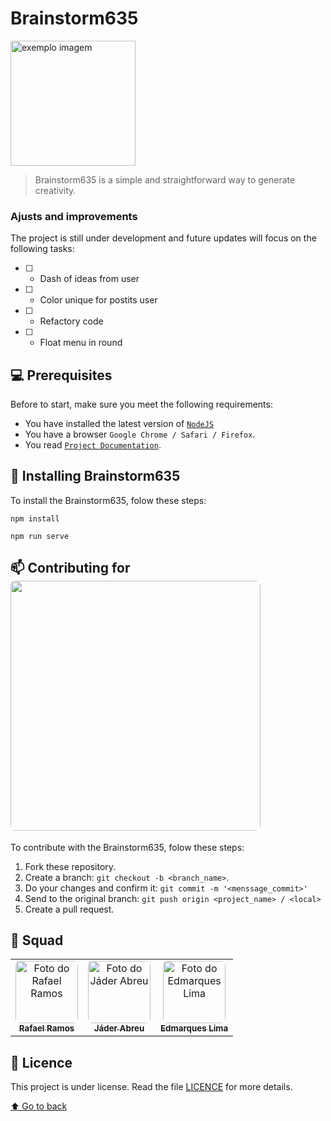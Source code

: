 # Brainstorm635

<!---Esses são exemplos. Veja https://shields.io para outras pessoas ou para personalizar este conjunto de escudos. Você pode querer incluir dependências, status do projeto e informações de licença aqui--->

<img src="public/logo-background-transparent.png" width="200px" height="200px" alt="exemplo imagem">

> Brainstorm635 is a simple and straightforward way to generate creativity.

### Ajusts and improvements

The project is still under development and future updates will focus on the following tasks:

- [ ] - Dash of ideas from user
- [ ] - Color unique for postits user
- [ ] - Refactory code
- [ ] - Float menu in round

## 💻 Prerequisites

Before to start, make sure you meet the following requirements:

<!---Estes são apenas requisitos de exemplo. Adicionar, duplicar ou remover conforme necessário--->

- You have installed the latest version of [`NodeJS`](https://nodejs.org/)
- You have a browser `Google Chrome / Safari / Firefox`.
- You read [`Project Documentation`](#☕-usando-the-brainstorm635).

## 🚀 Installing Brainstorm635

To install the Brainstorm635, folow these steps:

```
npm install
```

```
npm run serve
```

<!-- ## ☕ Using the Brainstorm635

Para usar <nome_do_projeto>, siga estas etapas:

```
<exemplo_de_uso>
```

Adicione comandos de execução e exemplos que você acha que os usuários acharão úteis. Fornece uma referência de opções para pontos de bônus! -->

## 📫 Contributing for <br /> <img style="border-radius: 0.5rem;" width="400px" height="auto" src="./src/assets/logo/static/brainstorm635.com-white.jpg" />

<!---Se o seu README for longo ou se você tiver algum processo ou etapas específicas que deseja que os contribuidores sigam, considere a criação de um arquivo CONTRIBUTING.md separado--->

To contribute with the Brainstorm635, folow these steps:

1. Fork these repository.
2. Create a branch: `git checkout -b <branch_name>`.
3. Do your changes and confirm it: `git commit -m '<menssage_commit>'`
4. Send to the original branch: `git push origin <project_name> / <local>`
5. Create a pull request.

<!-- Como alternativa, consulte a documentação do GitHub em [como criar uma solicitação pull](https://help.github.com/en/github/collaborating-with-issues-and-pull-requests/creating-a-pull-request). -->

## 🤝 Squad

<!-- Agradecemos às seguintes pessoas que contribuíram para este projeto: -->

<table>
  <tr>
    <td align="center">
      <a href="#">
        <img style="border-radius: 0.5rem;" src="https://avatars.githubusercontent.com/u/39920015?v=4" width="100px;" alt="Foto do Rafael Ramos"/><br>
        <sub>
          <b>Rafael Ramos</b>
        </sub>
      </a>
    </td>
    <td align="center">
      <a href="#">
        <img style="border-radius: 0.5rem;" src="https://media-exp1.licdn.com/dms/image/C4D03AQGlhxLlUfOkPw/profile-displayphoto-shrink_200_200/0/1516954023958?e=1643241600&v=beta&t=fP7wsol9Jd_75hY5JDdXHuxRRsX24Sypt7qNroNBJRw" width="100px;" alt="Foto do Jáder Abreu"/><br>
        <sub>
          <b>Jáder Abreu</b>
        </sub>
      </a>
    </td>
    <td align="center">
      <a href="#">
        <img style="border-radius: 0.5rem;" src="https://avatars.githubusercontent.com/u/52663280?s=400&u=26afb872dc7a6c4294ed1276333f46d43882d5d0&v=4" width="100px;" alt="Foto do Edmarques Lima"/><br>
        <sub>
          <b>Edmarques Lima</b>
        </sub>
      </a>
    </td>
  </tr>
</table>

<!-- ## 😄 Seja um dos contribuidores<br>

Quer fazer parte desse projeto? Clique [AQUI](CONTRIBUTING.md) e leia como contribuir. -->

## 📝 Licence

This project is under license. Read the file [LICENCE](OFL.txt) for more details.

[⬆ Go to back](#brainstorm635)<br>
